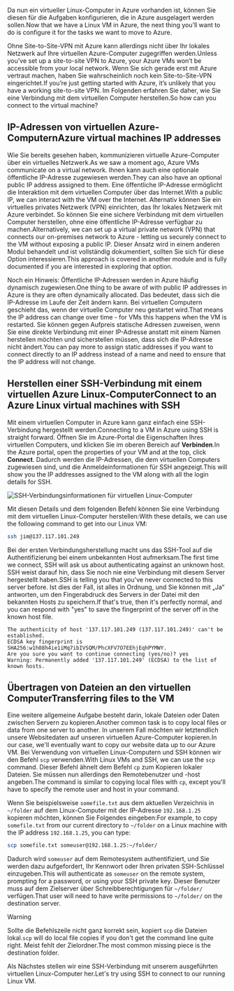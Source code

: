 <span data-ttu-id="05861-101">Da nun ein virtueller Linux-Computer in Azure vorhanden ist, können Sie diesen für die Aufgaben konfigurieren, die in Azure ausgelagert werden sollen.</span><span class="sxs-lookup"><span data-stu-id="05861-101">Now that we have a Linux VM in Azure, the next thing you’ll want to do is configure it for the tasks we want to move to Azure.</span></span>

<span data-ttu-id="05861-102">Ohne Site-to-Site-VPN mit Azure kann allerdings nicht über Ihr lokales Netzwerk auf Ihre virtuellen Azure-Computer zugegriffen werden.</span><span class="sxs-lookup"><span data-stu-id="05861-102">Unless you’ve set up a site-to-site VPN to Azure, your Azure VMs won’t be accessible from your local network.</span></span> <span data-ttu-id="05861-103">Wenn Sie sich gerade erst mit Azure vertraut machen, haben Sie wahrscheinlich noch kein Site-to-Site-VPN eingerichtet.</span><span class="sxs-lookup"><span data-stu-id="05861-103">If you’re just getting started with Azure, it’s unlikely that you have a working site-to-site VPN.</span></span> <span data-ttu-id="05861-104">Im Folgenden erfahren Sie daher, wie Sie eine Verbindung mit dem virtuellen Computer herstellen.</span><span class="sxs-lookup"><span data-stu-id="05861-104">So how can you connect to the virtual machine?</span></span>

## <a name="azure-virtual-machines-ip-addresses"></a><span data-ttu-id="05861-105">IP-Adressen von virtuellen Azure-Computern</span><span class="sxs-lookup"><span data-stu-id="05861-105">Azure virtual machines IP addresses</span></span>

<span data-ttu-id="05861-106">Wie Sie bereits gesehen haben, kommunizieren virtuelle Azure-Computer über ein virtuelles Netzwerk.</span><span class="sxs-lookup"><span data-stu-id="05861-106">As we saw a moment ago, Azure VMs communicate on a virtual network.</span></span> <span data-ttu-id="05861-107">Ihnen kann auch eine optionale öffentliche IP-Adresse zugewiesen werden.</span><span class="sxs-lookup"><span data-stu-id="05861-107">They can also have an optional public IP address assigned to them.</span></span> <span data-ttu-id="05861-108">Eine öffentliche IP-Adresse ermöglicht die Interaktion mit dem virtuellen Computer über das Internet.</span><span class="sxs-lookup"><span data-stu-id="05861-108">With a public IP, we can interact with the VM over the Internet.</span></span> <span data-ttu-id="05861-109">Alternativ können Sie ein virtuelles privates Netzwerk (VPN) einrichten, das Ihr lokales Netzwerk mit Azure verbindet. So können Sie eine sichere Verbindung mit dem virtuellen Computer herstellen, ohne eine öffentliche IP-Adresse verfügbar zu machen.</span><span class="sxs-lookup"><span data-stu-id="05861-109">Alternatively, we can set up a virtual private network (VPN) that connects our on-premises network to Azure - letting us securely connect to the VM without exposing a public IP.</span></span> <span data-ttu-id="05861-110">Dieser Ansatz wird in einem anderen Modul behandelt und ist vollständig dokumentiert, sollten Sie sich für diese Option interessieren.</span><span class="sxs-lookup"><span data-stu-id="05861-110">This approach is covered in another module and is fully documented if you are interested in exploring that option.</span></span>

<span data-ttu-id="05861-111">Noch ein Hinweis: Öffentliche IP-Adressen werden in Azure häufig dynamisch zugewiesen.</span><span class="sxs-lookup"><span data-stu-id="05861-111">One thing to be aware of with public IP addresses in Azure is they are often dynamically allocated.</span></span> <span data-ttu-id="05861-112">Das bedeutet, dass sich die IP-Adresse im Laufe der Zeit ändern kann. Bei virtuellen Computern geschieht das, wenn der virtuelle Computer neu gestartet wird.</span><span class="sxs-lookup"><span data-stu-id="05861-112">That means the IP address can change over time - for VMs this happens when the VM is restarted.</span></span> <span data-ttu-id="05861-113">Sie können gegen Aufpreis statische Adressen zuweisen, wenn Sie eine direkte Verbindung mit einer IP-Adresse anstatt mit einem Namen herstellen möchten und sicherstellen müssen, dass sich die IP-Adresse nicht ändert.</span><span class="sxs-lookup"><span data-stu-id="05861-113">You can pay more to assign static addresses if you want to connect directly to an IP address instead of a name and need to ensure that the IP address will not change.</span></span>

## <a name="connect-to-an-azure-linux-virtual-machines-with-ssh"></a><span data-ttu-id="05861-114">Herstellen einer SSH-Verbindung mit einem virtuellen Azure Linux-Computer</span><span class="sxs-lookup"><span data-stu-id="05861-114">Connect to an Azure Linux virtual machines with SSH</span></span>

<span data-ttu-id="05861-115">Mit einem virtuellen Computer in Azure kann ganz einfach eine SSH-Verbindung hergestellt werden.</span><span class="sxs-lookup"><span data-stu-id="05861-115">Connecting to a VM in Azure using SSH is straight forward.</span></span> <span data-ttu-id="05861-116">Öffnen Sie im Azure-Portal die Eigenschaften Ihres virtuellen Computers, und klicken Sie im oberen Bereich auf **Verbinden**.</span><span class="sxs-lookup"><span data-stu-id="05861-116">In the Azure portal, open the properties of your VM and at the top, click **Connect**.</span></span> <span data-ttu-id="05861-117">Dadurch werden die IP-Adressen, die dem virtuellen Computers zugewiesen sind, und die Anmeldeinformationen für SSH angezeigt.</span><span class="sxs-lookup"><span data-stu-id="05861-117">This will show you the IP addresses assigned to the VM along with all the login details for SSH.</span></span> 

![SSH-Verbindungsinformationen für virtuellen Linux-Computer](../media-drafts/5-connect-ssh.png)

<span data-ttu-id="05861-119">Mit diesen Details und dem folgenden Befehl können Sie eine Verbindung mit dem virtuellen Linux-Computer herstellen:</span><span class="sxs-lookup"><span data-stu-id="05861-119">With these details, we can use the following command to get into our Linux VM:</span></span>

```bash
ssh jim@137.117.101.249
```

<span data-ttu-id="05861-120">Bei der ersten Verbindungsherstellung macht uns das SSH-Tool auf die Authentifizierung bei einem unbekannten Host aufmerksam.</span><span class="sxs-lookup"><span data-stu-id="05861-120">The first time we connect, SSH will ask us about authenticating against an unknown host.</span></span> <span data-ttu-id="05861-121">SSH weist darauf hin, dass Sie noch nie eine Verbindung mit diesem Server hergestellt haben.</span><span class="sxs-lookup"><span data-stu-id="05861-121">SSH is telling you that you've never connected to this server before.</span></span> <span data-ttu-id="05861-122">Ist dies der Fall, ist alles in Ordnung, und Sie können mit „Ja“ antworten, um den Fingerabdruck des Servers in der Datei mit den bekannten Hosts zu speichern.</span><span class="sxs-lookup"><span data-stu-id="05861-122">If that's true, then it's perfectly normal, and you can respond with "yes" to save the fingerprint of the server off in the known host file.</span></span>

```output
The authenticity of host '137.117.101.249 (137.117.101.249)' can't be established.
ECDSA key fingerprint is SHA256:w1h08h4ie1iMq7ibIVSQM/PhcXFV7O7EEhjEqhPYMWY.
Are you sure you want to continue connecting (yes/no)? yes
Warning: Permanently added '137.117.101.249' (ECDSA) to the list of known hosts.
```

## <a name="transferring-files-to-the-vm"></a><span data-ttu-id="05861-123">Übertragen von Dateien an den virtuellen Computer</span><span class="sxs-lookup"><span data-stu-id="05861-123">Transferring files to the VM</span></span>

<span data-ttu-id="05861-124">Eine weitere allgemeine Aufgabe besteht darin, lokale Dateien oder Daten zwischen Servern zu kopieren.</span><span class="sxs-lookup"><span data-stu-id="05861-124">Another common task is to copy local files or data from one server to another.</span></span> <span data-ttu-id="05861-125">In unserem Fall möchten wir letztendlich unsere Websitedaten auf unseren virtuellen Azure-Computer kopieren.</span><span class="sxs-lookup"><span data-stu-id="05861-125">In our case, we'll eventually want to copy our website data up to our Azure VM.</span></span> <span data-ttu-id="05861-126">Bei Verwendung von virtuellen Linux-Computern und SSH können wir den Befehl `scp` verwenden.</span><span class="sxs-lookup"><span data-stu-id="05861-126">With Linux VMs and SSH, we can use the `scp` command.</span></span> <span data-ttu-id="05861-127">Dieser Befehl ähnelt dem Befehl `cp` zum Kopieren lokaler Dateien. Sie müssen nun allerdings den Remotebenutzer und -host angeben.</span><span class="sxs-lookup"><span data-stu-id="05861-127">The command is similar to copying local files with `cp`, except you'll have to specify the remote user and host in your command.</span></span> 

<span data-ttu-id="05861-128">Wenn Sie beispielsweise `somefile.txt` aus dem aktuellen Verzeichnis in `~/folder` auf dem Linux-Computer mit der IP-Adresse `192.168.1.25` kopieren möchten, können Sie Folgendes eingeben:</span><span class="sxs-lookup"><span data-stu-id="05861-128">For example, to copy `somefile.txt` from our current directory to `~/folder` on a Linux machine with the IP address `192.168.1.25`, you can type:</span></span>

```bash
scp somefile.txt someuser@192.168.1.25:~/folder/
```

<span data-ttu-id="05861-129">Dadurch wird `someuser` auf dem Remotesystem authentifiziert, und Sie werden dazu aufgefordert, Ihr Kennwort oder Ihren privaten SSH-Schlüssel einzugeben.</span><span class="sxs-lookup"><span data-stu-id="05861-129">This will authenticate as `someuser` on the remote system, prompting for a password, or using your SSH private key.</span></span> <span data-ttu-id="05861-130">Dieser Benutzer muss auf dem Zielserver über Schreibberechtigungen für `~/folder/` verfügen.</span><span class="sxs-lookup"><span data-stu-id="05861-130">That user will need to have write permissions to `~/folder/` on the destination server.</span></span>

> [!WARNING]
> <span data-ttu-id="05861-131">Sollte die Befehlszeile nicht ganz korrekt sein, kopiert `scp` die Dateien lokal.</span><span class="sxs-lookup"><span data-stu-id="05861-131">`scp` will do local file copies if you don't get the command line quite right.</span></span> <span data-ttu-id="05861-132">Meist fehlt der Zielordner.</span><span class="sxs-lookup"><span data-stu-id="05861-132">The most common missing piece is the destination folder.</span></span>

<span data-ttu-id="05861-133">Als Nächstes stellen wir eine SSH-Verbindung mit unserem ausgeführten virtuellen Linux-Computer her.</span><span class="sxs-lookup"><span data-stu-id="05861-133">Let's try using SSH to connect to our running Linux VM.</span></span>